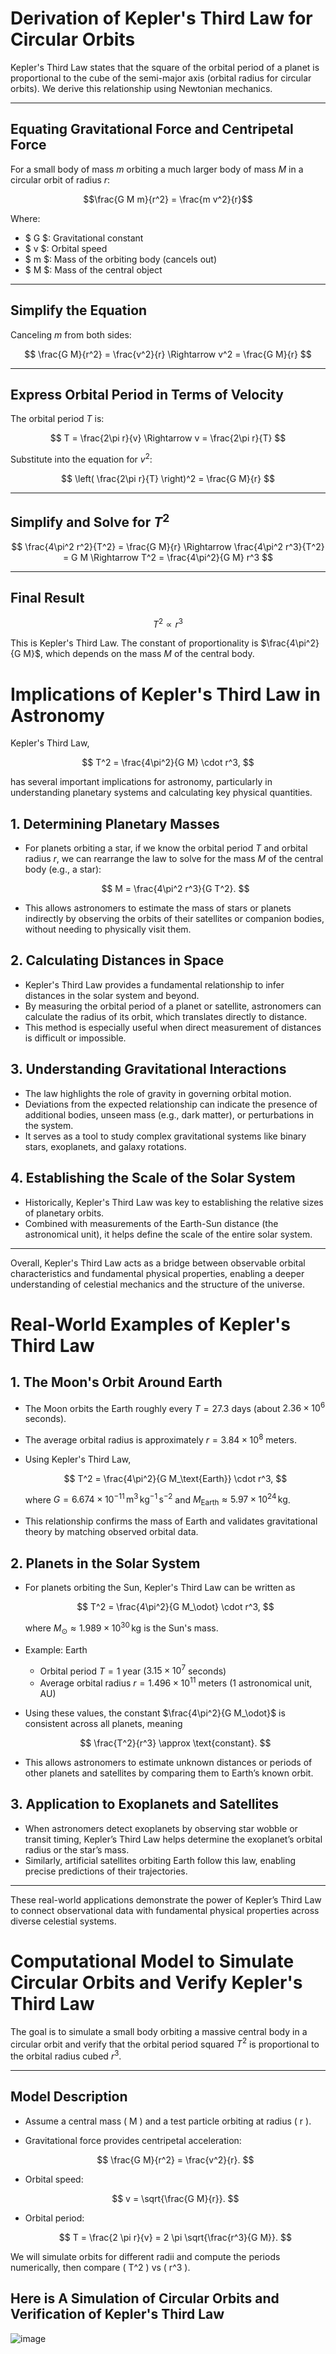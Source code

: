 # Derivation of Kepler's Third Law for Circular Orbits

Kepler's Third Law states that the square of the orbital period of a planet is proportional to the cube of the semi-major axis (orbital radius for circular orbits). We derive this relationship using Newtonian mechanics.

---

##  Equating Gravitational Force and Centripetal Force

For a small body of mass $m$ orbiting a much larger body of mass $M$ in a circular orbit of radius $r$:

$$\frac{G M m}{r^2} = \frac{m v^2}{r}$$

Where:
- $ G $: Gravitational constant
- $ v $: Orbital speed
- $ m $: Mass of the orbiting body (cancels out)
- $ M $: Mass of the central object

---

##  Simplify the Equation

Canceling $m$ from both sides:

$$
\frac{G M}{r^2} = \frac{v^2}{r}
\Rightarrow v^2 = \frac{G M}{r}
$$

---

##  Express Orbital Period in Terms of Velocity

The orbital period $T$ is:

$$
T = \frac{2\pi r}{v} \Rightarrow v = \frac{2\pi r}{T}
$$

Substitute into the equation for $v^2$:

$$
\left( \frac{2\pi r}{T} \right)^2 = \frac{G M}{r}
$$

---

##  Simplify and Solve for $T^2$

$$
\frac{4\pi^2 r^2}{T^2} = \frac{G M}{r}
\Rightarrow \frac{4\pi^2 r^3}{T^2} = G M
\Rightarrow T^2 = \frac{4\pi^2}{G M} r^3
$$

---

## Final Result

$$
T^2 \propto r^3
$$

This is Kepler's Third Law. The constant of proportionality is $\frac{4\pi^2}{G M}$, which depends on the mass $M$ of the central body.

# Implications of Kepler's Third Law in Astronomy

Kepler's Third Law,

$$
T^2 = \frac{4\pi^2}{G M} \cdot r^3,
$$

has several important implications for astronomy, particularly in understanding planetary systems and calculating key physical quantities.

## 1. Determining Planetary Masses

- For planets orbiting a star, if we know the orbital period $T$ and orbital radius $r$, we can rearrange the law to solve for the mass $M$ of the central body (e.g., a star):

  $$
  M = \frac{4\pi^2 r^3}{G T^2}.
  $$

- This allows astronomers to estimate the mass of stars or planets indirectly by observing the orbits of their satellites or companion bodies, without needing to physically visit them.

## 2. Calculating Distances in Space

- Kepler's Third Law provides a fundamental relationship to infer distances in the solar system and beyond.
- By measuring the orbital period of a planet or satellite, astronomers can calculate the radius of its orbit, which translates directly to distance.
- This method is especially useful when direct measurement of distances is difficult or impossible.

## 3. Understanding Gravitational Interactions

- The law highlights the role of gravity in governing orbital motion.
- Deviations from the expected relationship can indicate the presence of additional bodies, unseen mass (e.g., dark matter), or perturbations in the system.
- It serves as a tool to study complex gravitational systems like binary stars, exoplanets, and galaxy rotations.

## 4. Establishing the Scale of the Solar System

- Historically, Kepler's Third Law was key to establishing the relative sizes of planetary orbits.
- Combined with measurements of the Earth-Sun distance (the astronomical unit), it helps define the scale of the entire solar system.

---

Overall, Kepler's Third Law acts as a bridge between observable orbital characteristics and fundamental physical properties, enabling a deeper understanding of celestial mechanics and the structure of the universe.

# Real-World Examples of Kepler's Third Law

## 1. The Moon's Orbit Around Earth

- The Moon orbits the Earth roughly every $T = 27.3$ days (about $2.36 \times 10^6$ seconds).
- The average orbital radius is approximately $r = 3.84 \times 10^8$ meters.
- Using Kepler's Third Law,

  $$
  T^2 = \frac{4\pi^2}{G M_\text{Earth}} \cdot r^3,
  $$

  where $G = 6.674 \times 10^{-11} \, \mathrm{m^3\,kg^{-1}\,s^{-2}}$ and $M_\text{Earth} \approx 5.97 \times 10^{24} \, \mathrm{kg}$.

- This relationship confirms the mass of Earth and validates gravitational theory by matching observed orbital data.

## 2. Planets in the Solar System

- For planets orbiting the Sun, Kepler's Third Law can be written as

  $$
  T^2 = \frac{4\pi^2}{G M_\odot} \cdot r^3,
  $$

  where $M_\odot \approx 1.989 \times 10^{30} \, \mathrm{kg}$ is the Sun's mass.

- Example: Earth  
  - Orbital period $T = 1$ year ($3.15 \times 10^7$ seconds)  
  - Average orbital radius $r = 1.496 \times 10^{11}$ meters (1 astronomical unit, AU)

- Using these values, the constant $\frac{4\pi^2}{G M_\odot}$ is consistent across all planets, meaning

  $$
  \frac{T^2}{r^3} \approx \text{constant}.
  $$

- This allows astronomers to estimate unknown distances or periods of other planets and satellites by comparing them to Earth’s known orbit.

## 3. Application to Exoplanets and Satellites

- When astronomers detect exoplanets by observing star wobble or transit timing, Kepler’s Third Law helps determine the exoplanet’s orbital radius or the star’s mass.
- Similarly, artificial satellites orbiting Earth follow this law, enabling precise predictions of their trajectories.

---

These real-world applications demonstrate the power of Kepler’s Third Law to connect observational data with fundamental physical properties across diverse celestial systems.

# Computational Model to Simulate Circular Orbits and Verify Kepler's Third Law

The goal is to simulate a small body orbiting a massive central body in a circular orbit and verify that the orbital period squared $T^2$ is proportional to the orbital radius cubed $r^3$.

---

## Model Description

- Assume a central mass \( M \) and a test particle orbiting at radius \( r \).
- Gravitational force provides centripetal acceleration:

  $$
  \frac{G M}{r^2} = \frac{v^2}{r}.
  $$

- Orbital speed:

  $$
  v = \sqrt{\frac{G M}{r}}.
  $$

- Orbital period:

  $$
  T = \frac{2 \pi r}{v} = 2 \pi \sqrt{\frac{r^3}{G M}}.
  $$

We will simulate orbits for different radii and compute the periods numerically, then compare \( T^2 \) vs \( r^3 \).

## Here is  A Simulation of Circular Orbits and Verification of Kepler's Third Law

![image](grav1.png)


